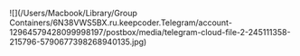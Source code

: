 ![](/Users/Macbook/Library/Group Containers/6N38VWS5BX.ru.keepcoder.Telegram/account-12964579428099998197/postbox/media/telegram-cloud-file-2-245111358-215796-5790677398268940135.jpg)
